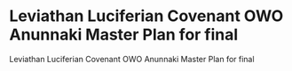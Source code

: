 # Leviathan Luciferian Covenant OWO Anunnaki Master Plan for final

Leviathan Luciferian Covenant OWO Anunnaki Master Plan for final